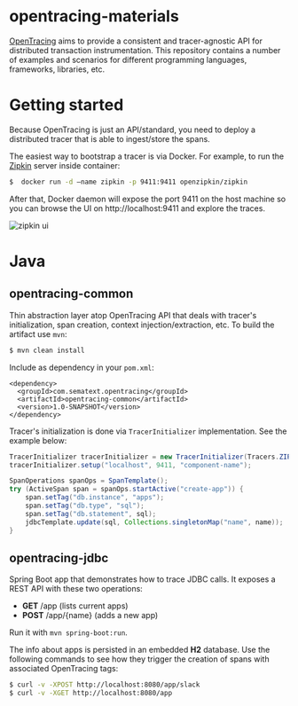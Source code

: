 # opentracing-materials

[OpenTracing](http://opentracing.io/) aims to provide a consistent and tracer-agnostic API for distributed transaction instrumentation. This repository contains a number of examples and scenarios for different programming languages, frameworks, libraries, etc.

# Getting started

Because OpenTracing is just an API/standard, you need to deploy a distributed tracer that is able to ingest/store the spans.

The easiest way to bootstrap a tracer is via Docker. For example, to run the [Zipkin](http://zipkin.io/) server inside container:

```bash
$  docker run -d –name zipkin -p 9411:9411 openzipkin/zipkin
```

After that, Docker daemon will expose the port 9411 on the host machine so you can browse the UI on http://localhost:9411 and explore the traces.

![zipkin ui](https://github.com/sematext/opentracing-materials/blob/master/zipkin-ui.png)

# Java

## opentracing-common

Thin abstraction layer atop OpenTracing API that deals with tracer's initialization, span creation, context injection/extraction, etc. To build the artifact use `mvn`:

```bash
$ mvn clean install
```
Include as dependency in your `pom.xml`:

```
<dependency>
  <groupId>com.sematext.opentracing</groupId>
  <artifactId>opentracing-common</artifactId>
  <version>1.0-SNAPSHOT</version>
</dependency>
```

Tracer's initialization is done via `TracerInitializer` implementation. See the example below:

```java
TracerInitializer tracerInitializer = new TracerInitializer(Tracers.ZIPKIN);
tracerInitializer.setup("localhost", 9411, "component-name");

SpanOperations spanOps = SpanTemplate();
try (ActiveSpan span = spanOps.startActive("create-app")) {
    span.setTag("db.instance", "apps");
    span.setTag("db.type", "sql");
    span.setTag("db.statement", sql);
    jdbcTemplate.update(sql, Collections.singletonMap("name", name));
}
```

## opentracing-jdbc

Spring Boot app that demonstrates how to trace JDBC calls. It exposes a REST API with these two operations:

- **GET** /app (lists current apps)
- **POST** /app/{name} (adds a new app)

Run it with `mvn spring-boot:run`.

The info about apps is persisted in an embedded **H2** database. Use the following commands to see how they trigger the creation of spans with associated OpenTracing tags:

```bash
$ curl -v -XPOST http://localhost:8080/app/slack
$ curl -v -XGET http://localhost:8080/app
```


